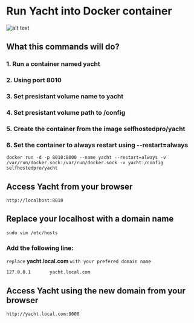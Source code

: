 # Run Yacht into Docker container 

![alt text](yacht.png)

## What this commands will do?

### 1. Run a container named yacht
### 2. Using port 8010
### 3. Set presistant volume name to yacht
### 4. Set presistant volume path to /config
### 5. Create the container from the image selfhostedpro/yacht
### 6. Set the container to always restart using --restart=always

```
docker run -d -p 8010:8000 --name yacht --restart=always -v /var/run/docker.sock:/var/run/docker.sock -v yacht:/config selfhostedpro/yacht
```

## Access Yacht from your browser 

```
http://localhost:8010
```

## Replace your localhost with a domain name 

```
sudo vim /etc/hosts
```

### Add the following line:
`replace` **yacht.local.com** `with your prefered domain name`
```
127.0.0.1       yacht.local.com
```

## Access Yacht using the new domain from your browser 
```
http://yacht.local.com:9000
```